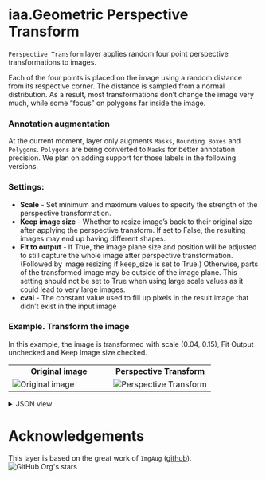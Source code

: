 # iaa.Geometric Perspective Transform

`Perspective Transform` layer applies random four point perspective transformations to images.

Each of the four points is placed on the image using a random distance from its respective corner. The distance is sampled from a normal distribution. As a result, most transformations don’t change the image very much, while some “focus” on polygons far inside the image.

### Annotation augmentation

At the current moment, layer only augments `Masks`, `Bounding Boxes` and `Polygons`. `Polygons` are being converted to `Masks` for better annotation precision. We plan on adding support for those labels in the following versions.


### Settings:

- **Scale** - Set minimum and maximum values to specify the strength of the perspective transformation.
- **Keep image size** - Whether to resize image’s back to their original size after applying the perspective transform. If set to False, the resulting images may end up having different shapes.
- **Fit to output** - If True, the image plane size and position will be adjusted to still capture the whole image after perspective transformation. (Followed by image resizing if keep_size is set to True.) Otherwise, parts of the transformed image may be outside of the image plane. This setting should not be set to True when using large scale values as it could lead to very large images.
- **cval** - The constant value used to fill up pixels in the result image that didn’t exist in the input image


### Example. Transform the image

In this example, the image is transformed with scale (0.04, 0.15), Fit Output unchecked and Keep Image size checked.

<table>
<tr>
<td style="text-align:center; width:50%"><strong>Original image</strong></td>
<td style="text-align:center; width:50%"><strong>Perspective Transform</strong></td>
</tr>
<tr>
<td> <img src="https://github.com/supervisely-ecosystem/data-nodes/assets/115161827/d8641687-6e0b-4d37-9d05-80617b06ffa8" alt="Original image" /> </td>
<td> <img src="https://github.com/supervisely-ecosystem/data-nodes/assets/115161827/40d0cdac-37b4-46c3-8fb2-6f3e60266e53" alt="Perspective Transform" /> </td>
</tr>
</table>

<details>
  <summary>JSON view</summary>
<pre>
	"action": "perspective_transform",
	"src": [
		"$images_project_1"
	],
	"dst": "$perspective_transform_2",
	"settings": {
		"scale": {
			"min": 0.04,
			"max": 0.15
		},
		"classes_mapping": {},
		"size_box": {
			"keep": true,
			"fit": false
		},
		"cval": {
			"value": 0
		}
	}
</pre>
</details>

# Acknowledgements

This layer is based on the great work of `ImgAug` ([github](https://github.com/aleju/imgaug)). ![GitHub Org's stars](https://img.shields.io/github/stars/aleju/imgaug?style=social)

